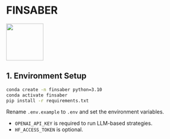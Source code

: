 # FINSABER

<img src="https://github.com/waylonli/FINSABER/blob/main/figs/framework.png" width="100">

## 1. Environment Setup

```bash
conda create -n finsaber python=3.10
conda activate finsaber
pip install -r requirements.txt
```

Rename `.env.example` to `.env` and set the environment variables. 
- `OPENAI_API_KEY` is required to run LLM-based strategies. 
- `HF_ACCESS_TOKEN` is optional.



